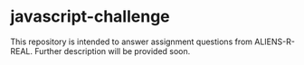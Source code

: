 # javascript-challenge
This repository is intended to answer assignment questions from ALIENS-R-REAL. Further description will be provided soon.
